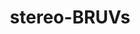 ---
title: "stereo-BRUVs"
excerpt: "A Field and Video-annotation Guide for Baited Remote Underwater Stereo-video Surveys of Demersal Fish Assemblages"
image: /assets/images/sops/bruv.jpg
external_url: https://benthic-bruvs-field-manual.github.io/
share: false
related: false
---